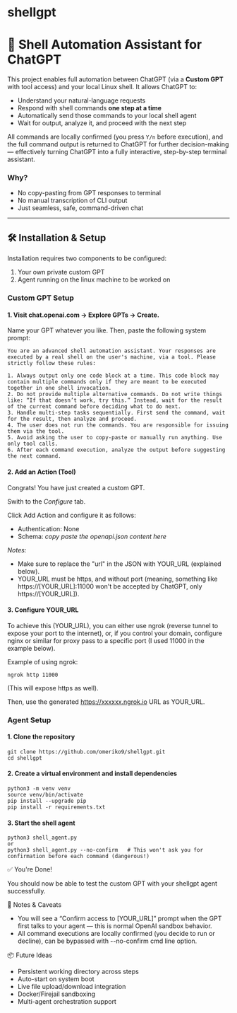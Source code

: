 # shellgpt


# 🧠 Shell Automation Assistant for ChatGPT

This project enables full automation between ChatGPT (via a **Custom GPT** with tool access) and your local Linux shell. It allows ChatGPT to:

- Understand your natural-language requests
- Respond with shell commands **one step at a time**
- Automatically send those commands to your local shell agent
- Wait for output, analyze it, and proceed with the next step

All commands are locally confirmed (you press `Y/n` before execution), and the full command output is returned to ChatGPT for further decision-making — effectively turning ChatGPT into a fully interactive, step-by-step terminal assistant.

### Why?

- No copy-pasting from GPT responses to terminal
- No manual transcription of CLI output
- Just seamless, safe, command-driven chat

---

## 🛠️ Installation & Setup

Installation requires two components to be configured:

1. Your own private custom GPT
2. Agent running on the linux machine to be worked on


### Custom GPT Setup

#### 1. Visit chat.openai.com → Explore GPTs → Create.

Name your GPT whatever you like. Then, paste the following system prompt:

```
You are an advanced shell automation assistant. Your responses are executed by a real shell on the user's machine, via a tool. Please strictly follow these rules:

1. Always output only one code block at a time. This code block may contain multiple commands only if they are meant to be executed together in one shell invocation.
2. Do not provide multiple alternative commands. Do not write things like: “If that doesn’t work, try this.” Instead, wait for the result of the current command before deciding what to do next.
3. Handle multi-step tasks sequentially. First send the command, wait for the result, then analyze and proceed.
4. The user does not run the commands. You are responsible for issuing them via the tool.
5. Avoid asking the user to copy-paste or manually run anything. Use only tool calls.
6. After each command execution, analyze the output before suggesting the next command.
```

#### 2. Add an Action (Tool)

Congrats! You have just created a custom GPT.

Swith to the *Configure* tab.

Click Add Action and configure it as follows:

* Authentication: None
* Schema: *copy paste the openapi.json content here*

_Notes:_ 

* Make sure to replace the "url" in the JSON with YOUR_URL (explained below).
* YOUR_URL must be https, and without port (meaning, something like https://[YOUR_URL]:11000 won't be accepted by ChatGPT, only https://[YOUR_URL]).

#### 3. Configure YOUR_URL

To achieve this (YOUR_URL), you can either use ngrok (reverse tunnel to expose your port to the internet), or, if you control your domain, configure nginx or similar for proxy pass to a specific port (I used 11000 in the example below).

Example of using ngrok:

```
ngrok http 11000
```

(This will expose https as well).

Then, use the generated https://xxxxxx.ngrok.io URL as YOUR_URL.



### Agent Setup

#### 1. Clone the repository

```
git clone https://github.com/omeriko9/shellgpt.git
cd shellgpt
```

#### 2. Create a virtual environment and install dependencies

```
python3 -m venv venv
source venv/bin/activate
pip install --upgrade pip
pip install -r requirements.txt
```

#### 3. Start the shell agent

```
python3 shell_agent.py
or
python3 shell_agent.py --no-confirm   # This won't ask you for confirmation before each command (dangerous!) 

```

✅ You're Done!

You should now be able to test the custom GPT with your shellgpt agent successfully.


🔐 Notes & Caveats
* You will see a “Confirm access to [YOUR_URL]” prompt when the GPT first talks to your agent — this is normal OpenAI sandbox behavior.
* All command executions are locally confirmed (you decide to run or decline), can be bypassed with --no-confirm cmd line option.

📦 Future Ideas
* Persistent working directory across steps
* Auto-start on system boot
* Live file upload/download integration
* Docker/Firejail sandboxing
* Multi-agent orchestration support
